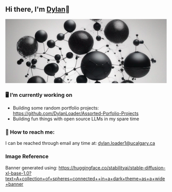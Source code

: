 ## Hi there, I'm <a href="https://dylanloader.github.io/#about">  Dylan</a>👋

<div align="center">
  <img src="references/hugging-face-gitbanner-resized.png" width="600" height="200"/>
</div>


### 🖥️ I’m currently working on

- Building some random portfolio projects: https://github.com/DylanLoader/Assorted-Porfolio-Projects
- Building fun things with open source LLMs in my spare time
  
### 📨 How to reach me: 

I can be reached through email any time at: dylan.loader1@ucalgary.ca


### Image Reference

Banner generated using: https://huggingface.co/stabilityai/stable-diffusion-xl-base-1.0?text=A+collection+of+spheres+connected++in+a+dark+theme+as+a+wide+banner

